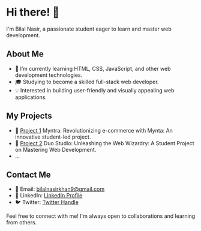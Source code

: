 # Hi there! 👋

I'm Bilal Nasir, a passionate student eager to learn and master web development.

## About Me

- 🌱 I’m currently learning HTML, CSS, JavaScript, and other web development technologies.
- 🎓 Studying to become a skilled full-stack web developer.
- 💡 Interested in building user-friendly and visually appealing web applications.

## My Projects

- 🚀 [Project 1]("https://bilalnasirkhan9.github.io/Cynthia-Ugwu/") Myntra: Revolutionizing e-commerce with Mynta: An innovative student-led project.
- 🚀 [Project 2](https://github.com/bilalnasirkhan9/Duo-Studio) Duo Studio: Unleashing the Web Wizardry: A Student Project on Mastering Web Development. 
- ...

## Contact Me

- 📧 Email: bilalnasirkhan9@gmail.com
- 🔗 LinkedIn: [LinkedIn Profile](https://www.linkedin.com/in/bilal-nasir-engage/)
- 🐦 Twitter: [Twitter Handle](https://twitter.com/bilalnasirkhan9)

Feel free to connect with me! I'm always open to collaborations and learning from others.
